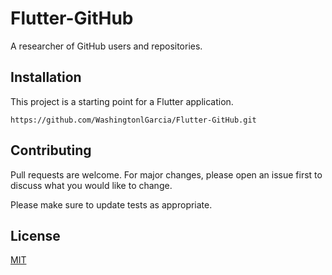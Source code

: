 # Flutter-GitHub

A researcher of GitHub users and repositories.

## Installation

This project is a starting point for a Flutter application.

```
https://github.com/WashingtonlGarcia/Flutter-GitHub.git
```

## Contributing
Pull requests are welcome. For major changes, please open an issue first to discuss what you would like to change.

Please make sure to update tests as appropriate.

## License
[MIT](https://choosealicense.com/licenses/mit/)
